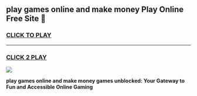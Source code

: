 
## play games online and make money Play Online Free Site 👋
<h3>
<a href="https://download.freeplayer.one?title=play_games_online_and_make_money&ref=21F">CLICK TO PLAY</a></h3>
<hr>

<h3>
<a href="https://download.freeplayer.one?title=play_games_online_and_make_money&ref=21F">CLICK 2 PLAY</a>
  
</h3>

<a href="https://download.freeplayer.one?title=play_games_online_and_make_money&ref=21F"><img src="https://cdnb.artstation.com/p/assets/images/images/032/539/853/original/anto-thomas-button-gif.gif"></a>


**play games online and make money games unblocked: Your Gateway to Fun and Accessible Online Gaming**
